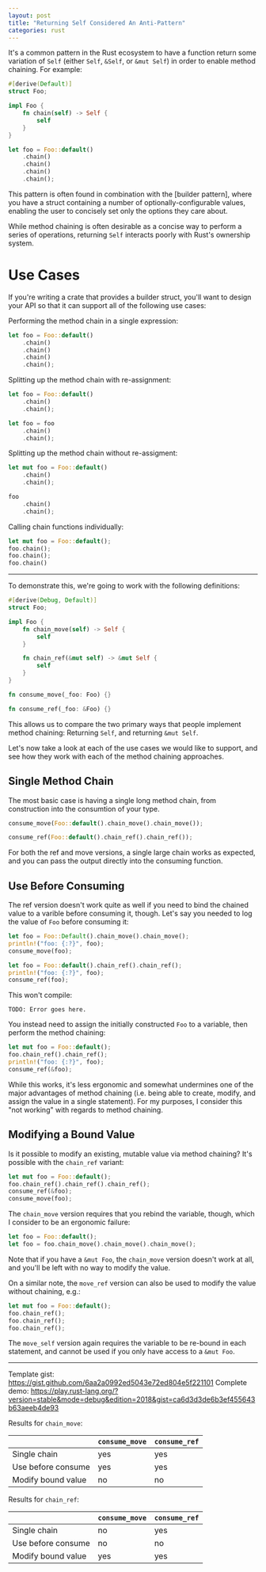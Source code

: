 ```yaml
---
layout: post
title: "Returning Self Considered An Anti-Pattern"
categories: rust
---
```


It's a common pattern in the Rust ecosystem to have a function return some variation of `Self` (either `Self`, `&Self`, or `&mut Self`) in order to enable method chaining. For example:

```rust
#[derive(Default)]
struct Foo;

impl Foo {
    fn chain(self) -> Self {
        self
    }
}

let foo = Foo::default()
    .chain()
    .chain()
    .chain()
    .chain();
```

This pattern is often found in combination with the [builder pattern], where you have a struct containing a number of optionally-configurable values, enabling the user to concisely set only the options they care about.

While method chaining is often desirable as a concise way to perform a series of operations, returning `Self` interacts poorly with Rust's ownership system.

# Use Cases

If you're writing a crate that provides a builder struct, you'll want to design your API so that it can support all of the following use cases:

Performing the method chain in a single expression:

```rust
let foo = Foo::default()
    .chain()
    .chain()
    .chain()
    .chain();
```

Splitting up the method chain with re-assignment:

```rust
let foo = Foo::default()
    .chain()
    .chain();

let foo = foo
    .chain()
    .chain();
```

Splitting up the method chain without re-assigment:

```rust
let mut foo = Foo::default()
    .chain()
    .chain();

foo
    .chain()
    .chain();
```

Calling chain functions individually:

```rust
let mut foo = Foo::default();
foo.chain();
foo.chain();
foo.chain()
```

---

To demonstrate this, we're going to work with the following definitions:

```rust
#[derive(Debug, Default)]
struct Foo;

impl Foo {
    fn chain_move(self) -> Self {
        self
    }

    fn chain_ref(&mut self) -> &mut Self {
        self
    }
}

fn consume_move(_foo: Foo) {}

fn consume_ref(_foo: &Foo) {}
```

This allows us to compare the two primary ways that people implement method chaining: Returning `Self`, and returning `&mut Self`.

Let's now take a look at each of the use cases we would like to support, and see how they work with each of the method chaining approaches.

## Single Method Chain

The most basic case is having a single long method chain, from construction into the consumtion of your type.

```rust
consume_move(Foo::default().chain_move().chain_move());
```

```rust
consume_ref(Foo::default().chain_ref().chain_ref());
```

For both the ref and move versions, a single large chain works as expected, and you can pass the output directly into the consuming function.

## Use Before Consuming

The ref version doesn't work quite as well if you need to bind the chained value to a varible before consuming it, though. Let's say you needed to log the value of `Foo` before consuming it:

```rust
let foo = Foo::Default().chain_move().chain_move();
println!("foo: {:?}", foo);
consume_move(foo);
```

```rust
let foo = Foo::default().chain_ref().chain_ref();
println!("foo: {:?}", foo);
consume_ref(foo);
```

This won't compile:

```
TODO: Error goes here.
```

You instead need to assign the initially constructed `Foo` to a variable, then perform the method chaining:

```rust
let mut foo = Foo::default();
foo.chain_ref().chain_ref();
println!("foo: {:?}", foo);
consume_ref(&foo);
```

While this works, it's less ergonomic and somewhat undermines one of the major advantages of method chaining (i.e. being able to create, modify, and assign the value in a single statement). For my purposes, I consider this "not working" with regards to method chaining.

## Modifying a Bound Value

Is it possible to modify an existing, mutable value via method chaining? It's possible with the `chain_ref` variant:

```rust
let mut foo = Foo::default();
foo.chain_ref().chain_ref().chain_ref();
consume_ref(&foo);
consume_move(foo);
```

The `chain_move` version requires that you rebind the variable, though, which I consider to be an ergonomic failure:

```rust
let foo = Foo::default();
let foo = foo.chain_move().chain_move().chain_move();
```

Note that if you have a `&mut Foo`, the `chain_move` version doesn't work at all, and you'll be left with no way to modify the value.

On a similar note, the `move_ref` version can also be used to modify the value without chaining, e.g.:

```rust
let mut foo = Foo::default();
foo.chain_ref();
foo.chain_ref();
foo.chain_ref();
```

The `move_self` version again requires the variable to be re-bound in each statement, and cannot be used if you only have access to a `&mut Foo`.

---

Template gist: https://gist.github.com/6aa2a0992ed5043e72ed804e5f221101
Complete demo: https://play.rust-lang.org/?version=stable&mode=debug&edition=2018&gist=ca6d3d3de6b3ef455643b63aeeb4de93

Results for `chain_move`:

|                    | `consume_move` | `consume_ref` |
|--------------------|----------------|---------------|
| Single chain       | yes            | yes           |
| Use before consume | yes            | yes           |
| Modify bound value | no             | no            |

Results for `chain_ref`:

|                    | `consume_move` | `consume_ref` |
|--------------------|----------------|---------------|
| Single chain       | no             | yes           |
| Use before consume | no             | no            |
| Modify bound value | yes            | yes           |
